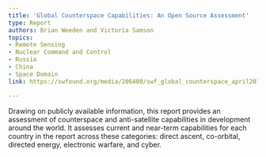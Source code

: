 ```yaml
---
title: 'Global Counterspace Capabilities: An Open Source Assessment'
type: Report
authors: Brian Weeden and Victoria Samson
topics:
- Remote Sensing
- Nuclear Command and Control
- Russia
- China
- Space Domain
link: https://swfound.org/media/206408/swf_global_counterspace_april2019_web.pdf

---
```

Drawing on publicly available information, this report provides an assessment of counterspace and anti-satellite capabilities in development around the world. It assesses current and near-term capabilities for each country in the report across these categories: direct ascent, co-orbital, directed energy, electronic warfare, and cyber.